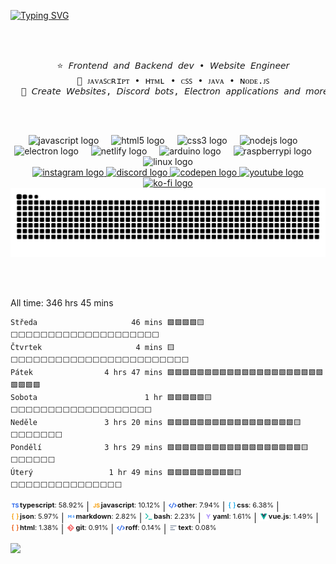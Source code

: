 [![Typing SVG](https://readme-typing-svg.demolab.com?font=Fira+Code&size=30&duration=10000&pause=1000&color=17D1D1&multiline=true&repeat=false&random=false&width=835&height=90&lines=Hello+Hello;I'm+patek%2C+I+like+to+create+magical+projects)](https://git.io/typing-svg)

<br><br>
<pre align="center">
  ⭐ 𝘍𝘳𝘰𝘯𝘵𝘦𝘯𝘥 𝘢𝘯𝘥 𝘉𝘢𝘤𝘬𝘦𝘯𝘥 𝘥𝘦𝘷 • 𝘞𝘦𝘣𝘴𝘪𝘵𝘦 𝘌𝘯𝘨𝘪𝘯𝘦𝘦𝘳
  🌱 ᴊᴀᴠᴀꜱᴄʀɪᴘᴛ • ʜᴛᴍʟ • ᴄꜱꜱ • ᴊᴀᴠᴀ • ɴᴏᴅᴇ.ᴊꜱ
  🍁 𝘊𝘳𝘦𝘢𝘵𝘦 𝘞𝘦𝘣𝘴𝘪𝘵𝘦𝘴, 𝘋𝘪𝘴𝘤𝘰𝘳𝘥 𝘣𝘰𝘵𝘴, 𝘌𝘭𝘦𝘤𝘵𝘳𝘰𝘯 𝘢𝘱𝘱𝘭𝘪𝘤𝘢𝘵𝘪𝘰𝘯𝘴 𝘢𝘯𝘥 𝘮𝘰𝘳𝘦
</pre>
<br><br>


<div align="center">
  <img src="https://skillicons.dev/icons?i=js" height="19" alt="javascript logo"  />
  <img width="12" />
  <img src="https://skillicons.dev/icons?i=html" height="19" alt="html5 logo"  />
  <img width="12" />
  <img src="https://cdn.jsdelivr.net/gh/devicons/devicon/icons/css3/css3-original.svg" height="19" alt="css3 logo"  />
  <img width="12" />
  <img src="https://skillicons.dev/icons?i=nodejs" height="19" alt="nodejs logo"  />
  <img width="12" />
  <img src="https://skillicons.dev/icons?i=electron" height="19" alt="electron logo"  />
  <img width="12" />
  <img src="https://skillicons.dev/icons?i=netlify" height="19" alt="netlify logo"  />
  <img width="12" />
  <img src="https://cdn.jsdelivr.net/gh/devicons/devicon/icons/arduino/arduino-original.svg" height="19" alt="arduino logo"  />
  <img width="12" />
  <img src="https://skillicons.dev/icons?i=raspberrypi" height="19" alt="raspberrypi logo"  />
  <img width="12" />
  <img src="https://cdn.simpleicons.org/linux/FCC624" height="19" alt="linux logo"  />
</div>


<div align="center">
  <a href="https://www.instagram.com/qverlix" target="_blank">
    <img src="https://img.shields.io/static/v1?message=Instagram&logo=instagram&label=&color=000000&logoColor=white&labelColor=&style=for-the-badge" height="25" alt="instagram logo"  />
  </a>
  <a href="https://dsc.gg/qverlix" target="_blank">
    <img src="https://img.shields.io/static/v1?message=Discord&logo=discord&label=&color=000000&logoColor=white&labelColor=&style=for-the-badge" height="25" alt="discord logo"  />
  </a>
  <a href="https://codepen.io/patek_cz/" target="_blank">
    <img src="https://img.shields.io/static/v1?message=Codepen&logo=codepen&label=&color=000000&logoColor=white&labelColor=&style=for-the-badge" height="25" alt="codepen logo"  />
  </a>
  <a href="https://www.youtube.com/@patek_cz" target="_blank">
    <img src="https://img.shields.io/static/v1?message=Youtube&logo=youtube&label=&color=000000&logoColor=white&labelColor=&style=for-the-badge" height="25" alt="youtube logo"  />
  </a>
  <a href="https://ko-fi.com/patek_cz" target="_blank">
    <img src="https://img.shields.io/static/v1?message=Ko-fi&logo=ko-fi&label=&color=000&logoColor=white&labelColor=&style=for-the-badge" height="25" alt="ko-fi logo"  />
  </a>
</div>


<picture>
  <source media="(prefers-color-scheme: dark)" srcset="https://raw.githubusercontent.com/patekcz/patekcz/output/github-contribution-grid-snake-dark.svg">
  <source media="(prefers-color-scheme: light)" srcset="https://raw.githubusercontent.com/patekcz/patekcz/output/github-contribution-grid-snake.svg">
  <img alt="github contribution grid snake animation" src="https://raw.githubusercontent.com/patekcz/patekcz/output/github-contribution-grid-snake.svg">
</picture>


<br></br>
<!-- WAKATIME-START -->
All time: 346 hrs 45 mins

```
Středa                     46 mins 🟩🟩🟩🟩🟨⬜⬜⬜⬜⬜⬜⬜⬜⬜⬜⬜⬜⬜⬜⬜⬜⬜⬜⬜⬜
Čtvrtek                     4 mins 🟨⬜⬜⬜⬜⬜⬜⬜⬜⬜⬜⬜⬜⬜⬜⬜⬜⬜⬜⬜⬜⬜⬜⬜⬜
Pátek                4 hrs 47 mins 🟩🟩🟩🟩🟩🟩🟩🟩🟩🟩🟩🟩🟩🟩🟩🟩🟩🟩🟩🟩🟩🟩🟩🟩🟩
Sobota                        1 hr 🟩🟩🟩🟩🟩🟨⬜⬜⬜⬜⬜⬜⬜⬜⬜⬜⬜⬜⬜⬜⬜⬜⬜⬜⬜
Neděle               3 hrs 20 mins 🟩🟩🟩🟩🟩🟩🟩🟩🟩🟩🟩🟩🟩🟩🟩🟩🟩🟨⬜⬜⬜⬜⬜⬜⬜
Pondělí              3 hrs 29 mins 🟩🟩🟩🟩🟩🟩🟩🟩🟩🟩🟩🟩🟩🟩🟩🟩🟩🟩🟨⬜⬜⬜⬜⬜⬜
Úterý                 1 hr 49 mins 🟩🟩🟩🟩🟩🟩🟩🟩🟩🟨⬜⬜⬜⬜⬜⬜⬜⬜⬜⬜⬜⬜⬜⬜⬜
```

<span style="display: inline-flex; align-items: center; font-size: 11px; white-space: nowrap; overflow: hidden;"> <img src="https://github.com/patekcz/patekcz/raw/main/icon-language/ts.png" height="15" alt="typescript logo" style="margin-right: 0px;" /> **typescript**: 58.92%</span> | <span style="display: inline-flex; align-items: center; font-size: 11px; white-space: nowrap; overflow: hidden;"> <img src="https://github.com/patekcz/patekcz/raw/main/icon-language/js.png" height="15" alt="javascript logo" style="margin-right: 0px;" /> **javascript**: 10.12%</span> | <span style="display: inline-flex; align-items: center; font-size: 11px; white-space: nowrap; overflow: hidden;"> <img src="https://github.com/patekcz/patekcz/raw/main/icon-language/code-blue.png" height="15" alt="other logo" style="margin-right: 0px;" /> **other**: 7.94%</span> | <span style="display: inline-flex; align-items: center; font-size: 11px; white-space: nowrap; overflow: hidden;"> <img src="https://github.com/patekcz/patekcz/raw/main/icon-language/brackets-sky.png" height="15" alt="css logo" style="margin-right: 0px;" /> **css**: 6.38%</span> | <span style="display: inline-flex; align-items: center; font-size: 11px; white-space: nowrap; overflow: hidden;"> <img src="https://github.com/patekcz/patekcz/raw/main/icon-language/brackets-yellow.png" height="15" alt="json logo" style="margin-right: 0px;" /> **json**: 5.97%</span> | <span style="display: inline-flex; align-items: center; font-size: 11px; white-space: nowrap; overflow: hidden;"> <img src="https://github.com/patekcz/patekcz/raw/main/icon-language/markdown.png" height="15" alt="markdown logo" style="margin-right: 0px;" /> **markdown**: 2.82%</span> | <span style="display: inline-flex; align-items: center; font-size: 11px; white-space: nowrap; overflow: hidden;"> <img src="https://github.com/patekcz/patekcz/raw/main/icon-language/shell.png" height="15" alt="bash logo" style="margin-right: 0px;" /> **bash**: 2.23%</span> | <span style="display: inline-flex; align-items: center; font-size: 11px; white-space: nowrap; overflow: hidden;"> <img src="https://github.com/patekcz/patekcz/raw/main/icon-language/yaml.png" height="15" alt="yaml logo" style="margin-right: 0px;" /> **yaml**: 1.61%</span> | <span style="display: inline-flex; align-items: center; font-size: 11px; white-space: nowrap; overflow: hidden;"> <img src="https://github.com/patekcz/patekcz/raw/main/icon-language/vue.png" height="15" alt="vue.js logo" style="margin-right: 0px;" /> **vue.js**: 1.49%</span> | <span style="display: inline-flex; align-items: center; font-size: 11px; white-space: nowrap; overflow: hidden;"> <img src="https://github.com/patekcz/patekcz/raw/main/icon-language/brackets-orange.png" height="15" alt="html logo" style="margin-right: 0px;" /> **html**: 1.38%</span> | <span style="display: inline-flex; align-items: center; font-size: 11px; white-space: nowrap; overflow: hidden;"> <img src="https://github.com/patekcz/patekcz/raw/main/icon-language/git.png" height="15" alt="git logo" style="margin-right: 0px;" /> **git**: 0.91%</span> | <span style="display: inline-flex; align-items: center; font-size: 11px; white-space: nowrap; overflow: hidden;"> <img src="https://github.com/patekcz/patekcz/raw/main/icon-language/code-blue.png" height="15" alt="roff logo" style="margin-right: 0px;" /> **roff**: 0.14%</span> | <span style="display: inline-flex; align-items: center; font-size: 11px; white-space: nowrap; overflow: hidden;"> <img src="https://github.com/patekcz/patekcz/raw/main/icon-language/text.png" height="15" alt="text logo" style="margin-right: 0px;" /> **text**: 0.08%</span>
<!-- WAKATIME-END -->


[![](https://visitcount.itsvg.in/api?id=patekcz&icon=7&color=12)](https://visitcount.itsvg.in)
